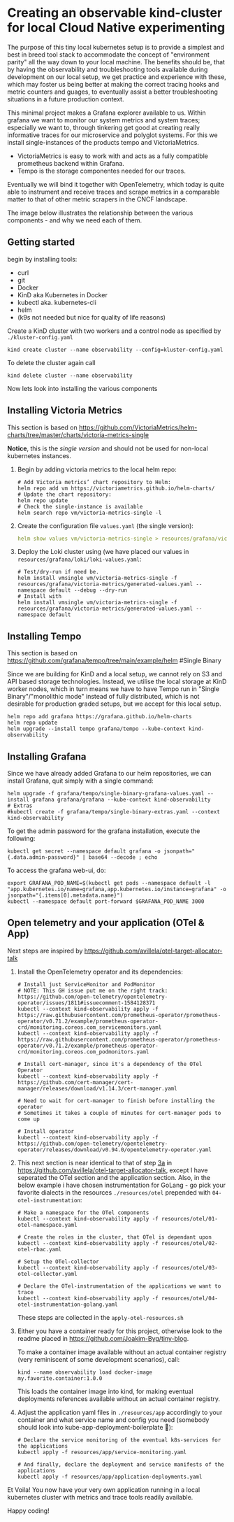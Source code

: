 # Creating an observable kind-cluster for local Cloud Native experimenting
The purpose of this tiny local kubernetes setup is to provide a simplest and best in breed tool stack to accommodate
the concept of "environment parity" all the way down to your local machine. The benefits should be, that by having the 
observability and troubleshooting tools available during development on our local setup, we get practice and experience 
with these, which may foster us being better at making the correct tracing hooks and metric counters and guages, to 
eventually assist a better troubleshooting situations in a future production context.

This minimal project makes a Grafana explorer available to us. Within grafana we want to monitor our system metrics and 
system traces; especially we want to, through tinkering get good at creating really informative traces for our 
microservice and polyglot systems.
For this we install single-instances of the products tempo and VictoriaMetrics.
- VictoriaMetrics is easy to work with and acts as a fully compatible prometheus backend within Grafana.
- Tempo is the storage componentes needed for our traces.

Eventually we will bind it together with OpenTelemetry, which today is quite able to instrument and receive traces and 
scrape metrics in a comparable matter to that of other metric scrapers in the CNCF landscape.

The image below illustrates the relationship between the various components - and why we need each of them.


## Getting started

begin by installing tools:
* curl
* git
* Docker
* KinD aka Kubernetes in Docker
* kubectl aka. kubernetes-cli
* helm
* (k9s not needed but nice for quality of life reasons)


Create a KinD cluster with two workers and a control node as specified by `./kluster-config.yaml`
```shell
kind create cluster --name observability --config=kluster-config.yaml
```
To delete the cluster again call
```shell
kind delete cluster --name observability
```

Now lets look into installing the various components

## Installing Victoria Metrics
This section is based on https://github.com/VictoriaMetrics/helm-charts/tree/master/charts/victoria-metrics-single

__**Notice**__, this is the _single version_ and should not be used for non-local kubernetes instances.
1. Begin by adding victoria metrics to the local helm repo:
   ```shell
   # Add Victoria metrics’ chart repository to Helm:
   helm repo add vm https://victoriametrics.github.io/helm-charts/
   # Update the chart repository:
   helm repo update
   # Check the single-instance is available
   helm search repo vm/victoria-metrics-single -l
   ```
2. Create the configuration file `values.yaml` (the single version):
   ```yaml
   helm show values vm/victoria-metrics-single > resources/grafana/victoria-metrics/generated-values.yaml
   ```
3. Deploy the Loki cluster using (we have placed our values in `resources/grafana/loki/loki-values.yaml`:
   ```shell
   # Test/dry-run if need be.
   helm install vmsingle vm/victoria-metrics-single -f resources/grafana/victoria-metrics/generated-values.yaml --namespace default --debug --dry-run
   # Install with
   helm install vmsingle vm/victoria-metrics-single -f resources/grafana/victoria-metrics/generated-values.yaml --namespace default
   ```

## Installing Tempo

This section is based on https://github.com/grafana/tempo/tree/main/example/helm #Single Binary

Since we are building for KinD and a local setup, we cannot rely on S3 and API based storage technologies. Instead, we
utilise the local storage at KinD worker nodes, which in turn means we have to have Tempo run in
"Single Binary"/"monolithic mode" instead of fully distributed, which is not desirable for production graded setups,
but we accept for this local setup.

```shell
helm repo add grafana https://grafana.github.io/helm-charts
helm repo update
helm upgrade --install tempo grafana/tempo --kube-context kind-observability
```
## Installing Grafana

Since we have already added Grafana to our helm repositories, we can install Grafana, quit simply with a single command:
```shell
helm upgrade -f grafana/tempo/single-binary-grafana-values.yaml --install grafana grafana/grafana --kube-context kind-observability
# Extras
#kubectl create -f grafana/tempo/single-binary-extras.yaml --context kind-observability
```
To get the admin password for the grafana installation, execute the following:
```shell
kubectl get secret --namespace default grafana -o jsonpath="{.data.admin-password}" | base64 --decode ; echo
```
To access the grafana web-ui, do:

```shell
export GRAFANA_POD_NAME=$(kubectl get pods --namespace default -l "app.kubernetes.io/name=grafana,app.kubernetes.io/instance=grafana" -o jsonpath="{.items[0].metadata.name}")
kubectl --namespace default port-forward $GRAFANA_POD_NAME 3000
```

## Open telemetry and your application (OTel & App)

Next steps are inspired by https://github.com/avillela/otel-target-allocator-talk

1. Install the OpenTelemetry operator and its dependencies: 
   ```shell
   # Install just ServiceMonitor and PodMonitor
   # NOTE: This GH issue put me on the right track: https://github.com/open-telemetry/opentelemetry-operator/issues/1811#issuecomment-1584128371
   kubectl --context kind-observability apply -f https://raw.githubusercontent.com/prometheus-operator/prometheus-operator/v0.71.2/example/prometheus-operator-crd/monitoring.coreos.com_servicemonitors.yaml
   kubectl --context kind-observability apply -f https://raw.githubusercontent.com/prometheus-operator/prometheus-operator/v0.71.2/example/prometheus-operator-crd/monitoring.coreos.com_podmonitors.yaml
   
   # Install cert-manager, since it's a dependency of the OTel Operator
   kubectl --context kind-observability apply -f https://github.com/cert-manager/cert-manager/releases/download/v1.14.3/cert-manager.yaml
   
   # Need to wait for cert-manager to finish before installing the operator
   # Sometimes it takes a couple of minutes for cert-manager pods to come up
   
   # Install operator
   kubectl --context kind-observability apply -f https://github.com/open-telemetry/opentelemetry-operator/releases/download/v0.94.0/opentelemetry-operator.yaml
   ```
   
2. This next section is near identical to that of step
   [3a](https://github.com/avillela/otel-target-allocator-talk/blob/main/README.md#3a---kubernetes-deployment-collector-stdout-only) 
   in https://github.com/avillela/otel-target-allocator-talk, except I have seperated the OTel section and the 
   application section. Also, in the below example i have chosen instrumentation for GoLang - go pick your favorite 
   dialects in the resources `./resources/otel` prepended with  `04-otel-instrumentation`:
   ```shell
   # Make a namespace for the OTel components
   kubectl --context kind-observability apply -f resources/otel/01-otel-namespace.yaml
   
   # Create the roles in the cluster, that OTel is dependant upon
   kubectl --context kind-observability apply -f resources/otel/02-otel-rbac.yaml
   
   # Setup the OTel-collector
   kubectl --context kind-observability apply -f resources/otel/03-otel-collector.yaml
   
   # Declare the OTel-instrumentation of the applications we want to trace
   kubectl --context kind-observability apply -f resources/otel/04-otel-instrumentation-golang.yaml
   ```
   These steps are collected in the `apply-otel-resources.sh`
3. Either you have a container ready for this project, otherwise look to the readme placed in 
   https://github.com/Joakim-Byg/tiny-blog.

   To make a container image available without an actual container registry (very reminiscent of some development 
   scenarios), call:
   ```shell
   kind --name observability load docker-image my.favorite.container:1.0.0
   ```
   This loads the container image into kind, for making eventual deployments references available without an actual
   container registry.
4. Adjust the application yaml files in `./resources/app` accordingly to your container and what service name and config
   you need (somebody should look into kube-app-deployment-boilerplate 🤔):
   ```shell
   # Declare the service monitoring of the eventual k8s-services for the applications
   kubectl apply -f resources/app/service-monitoring.yaml

   # And finally, declare the deployment and service manifests of the applications
   kubectl apply -f resources/app/application-deployments.yaml
   ```

Et Voila! You now have your very own application running in a local kubernetes cluster with metrics and trace tools 
readily available.

Happy coding!
